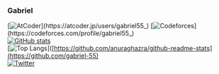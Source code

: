 ### Gabriel
[![AtCoder](https://img.shields.io/endpoint?url=https%3A%2F%2Fatcoder-badges.now.sh%2Fapi%2Fatcoder%2Fjson%2Fgabriel55_)](https://atcoder.jp/users/gabriel55_)
[![Codeforces](https://img.shields.io/endpoint?url=https%3A%2F%2Fatcoder-badges.now.sh%2Fapi%2Fcodeforces%2Fjson%2Fgabriel55_)](https://codeforces.com/profile/gabriel55_) <br>
[![GitHub stats](https://github-readme-stats.vercel.app/api?username=gabriel-55&count_private=true&show_icons=true)](https://github.com/gabriel-55)<br>
[![Top Langs](https://github-readme-stats.vercel.app/api/top-langs/?username=gabriel-55&layout=compact&langs_count=8)]([https://github.com/anuraghazra/github-readme-stats](https://github.com/gabriel-55) <br>
[![Twitter](https://img.shields.io/twitter/follow/gabriel55_?style=social)](https://twitter.com/gabriel55_)
